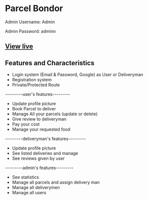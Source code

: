 # Parcel Bondor

Admin Username: Admin

Admin Password: adminn

[View live](https://parcel-bondor.web.app)
-

Features and Characteristics
-
- Login system (Email & Password, Google) as User or Deliveryman
- Registration system
- Private/Protected Route

---------user's features---------
- Update profile picture
- Book Parcel to deliver
- Manage All your parcels (update or delete)
- Give review to deliveryman
- Pay your cost
- Manage your requested food

---------deliveryman's features---------
- Update profile picture
- See listed deliveries and manage
- See reviews given by user

---------admin's features---------
- See statistics
- Manage all parcels and assign delivery man
- Manage all deliverymen
- Manage all users